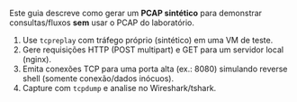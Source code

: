 Este guia descreve como gerar um **PCAP sintético** para demonstrar consultas/fluxos **sem** usar o PCAP do laboratório.

1) Use `tcpreplay` com tráfego próprio (sintético) em uma VM de teste.
2) Gere requisições HTTP (POST multipart) e GET para um servidor local (nginx).
3) Emita conexões TCP para uma porta alta (ex.: 8080) simulando reverse shell (somente conexão/dados inócuos).
4) Capture com `tcpdump` e analise no Wireshark/tshark.
